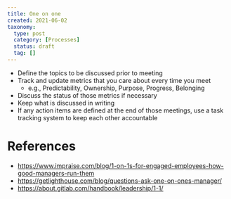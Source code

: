 ```yaml
---
title: One on one
created: 2021-06-02
taxonomy:
  type: post
  category: [Processes]
  status: draft
  tag: []
---
```


* Define the topics to be discussed prior to meeting
* Track and update metrics that you care about every time you meet
  * e.g., Predictability, Ownership, Purpose, Progress, Belonging
* Discuss the status of those metrics if necessary
* Keep what is discussed in writing
* If any action items are defined at the end of those meetings, use a task tracking system to keep each other accountable

# References
* https://www.impraise.com/blog/1-on-1s-for-engaged-employees-how-good-managers-run-them
* https://getlighthouse.com/blog/questions-ask-one-on-ones-manager/
* https://about.gitlab.com/handbook/leadership/1-1/
